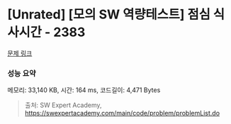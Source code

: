 # [Unrated] [모의 SW 역량테스트] 점심 식사시간 - 2383 

[문제 링크](https://swexpertacademy.com/main/code/problem/problemDetail.do?contestProbId=AV5-BEE6AK0DFAVl) 

### 성능 요약

메모리: 33,140 KB, 시간: 164 ms, 코드길이: 4,471 Bytes



> 출처: SW Expert Academy, https://swexpertacademy.com/main/code/problem/problemList.do